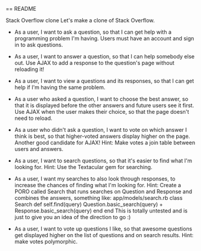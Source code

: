 == README

Stack Overflow clone
Let's make a clone of Stack Overflow.

* As a user, I want to ask a question, so that I can get help with a programming problem I'm having. Users must have an account and sign in to ask questions.
* As a user, I want to answer a question, so that I can help somebody else out. Use AJAX to add a response to the question's page without reloading it!
* As a user, I want to view a questions and its responses, so that I can get help if I'm having the same problem.
* As a user who asked a question, I want to choose the best answer, so that it is displayed before the other answers and future users see it first. Use AJAX when the user makes their choice, so that the page doesn't need to reload.
* As a user who didn't ask a question, I want to vote on which answer I think is best, so that higher-voted answers display higher on the page. Another good candidate for AJAX! Hint: Make votes a join table between users and answers.
* As a user, I want to search questions, so that it's easier to find what I'm looking for. Hint: Use the Textacular gem for searching.
* As a user, I want my searches to also look through responses, to increase the chances of finding what I'm looking for. Hint: Create a PORO called Search that runs searches on Question and Response and combines the answers, something like:
app/models/search.rb
class Search
  def self.find(query)
    Question.basic_search(query) + Response.basic_search(query)
  end
end
This is totally untested and is just to give you an idea of the direction to go :)

* As a user, I want to vote up questions I like, so that awesome questions get displayed higher on the list of questions and on search results. Hint: make votes polymorphic.
